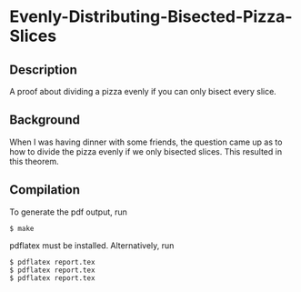 # Evenly-Distributing-Bisected-Pizza-Slices
## Description
A proof about dividing a pizza evenly if you can only bisect every slice.

## Background
When I was having dinner with some friends, the question came up as to how to divide the pizza evenly if we only bisected slices. This resulted in this theorem.

## Compilation
To generate the pdf output, run
```
$ make
```
pdflatex must be installed. Alternatively, run
```
$ pdflatex report.tex
$ pdflatex report.tex
$ pdflatex report.tex
```
